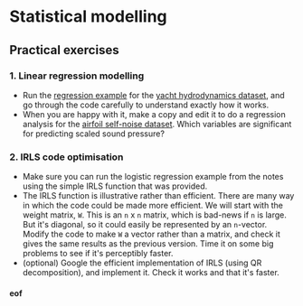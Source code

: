 # Statistical modelling

## Practical exercises

### 1. Linear regression modelling

* Run the [regression example](../examples/C6-Regression/) for the [yacht hydrodynamics dataset](http://archive.ics.uci.edu/ml/datasets/Yacht+Hydrodynamics), and go through the code carefully to understand exactly how it works. 
* When you are happy with it, make a copy and edit it to do a regression analysis for the [airfoil self-noise dataset](http://archive.ics.uci.edu/ml/datasets/Airfoil+Self-Noise). Which variables are significant for predicting scaled sound pressure?

### 2. IRLS code optimisation

* Make sure you can run the logistic regression example from the notes using the simple IRLS function that was provided.
* The IRLS function is illustrative rather than efficient. There are many way in which the code could be made more efficient. We will start with the weight matrix, `W`. This is an `n` x `n` matrix, which is bad-news if `n` is large. But it's diagonal, so it could easily be represented by an `n`-vector. Modify the code to make `W` a vector rather than a matrix, and check it gives the same results as the previous version. Time it on some big problems to see if it's perceptibly faster.
* (optional) Google the efficient implementation of IRLS (using QR decomposition), and implement it. Check it works and that it's faster.



#### eof

